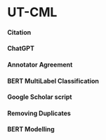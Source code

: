 # UT-CML

#### Citation

#### ChatGPT

#### Annotator Agreement

#### BERT MultiLabel Classification

#### Google Scholar script

#### Removing Duplicates

#### BERT Modelling
